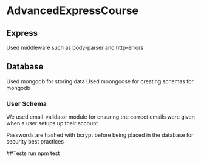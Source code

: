 # AdvancedExpressCourse

## Express

Used middleware such as body-parser and http-errors

## Database

Used mongodb for storing data
Used moongoose for creating schemas for mongodb

### User Schema

We used email-validator module for ensuring the correct emails were given when a user setups up their account

Passwords are hashed with bcrypt before being placed in the database for security best practices

##Tests
run npm test

